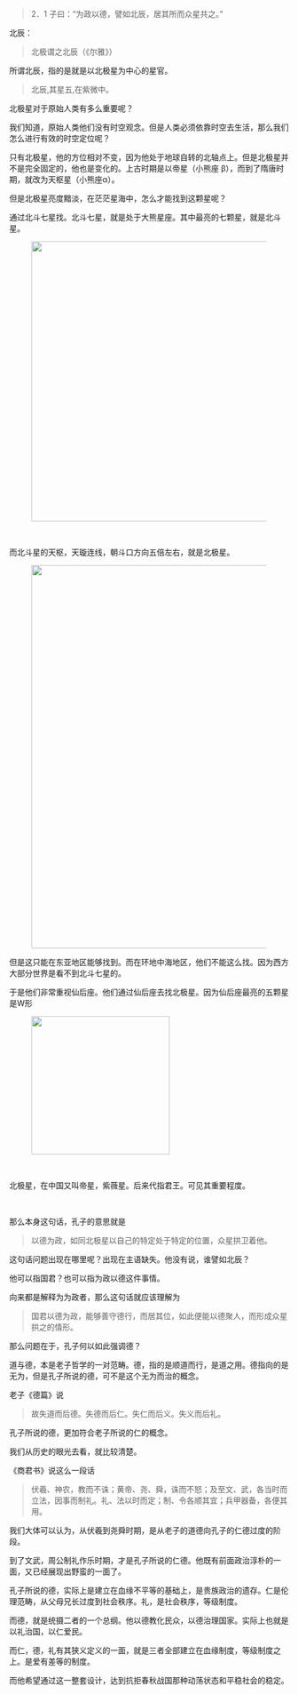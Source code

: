 <blockquote>2．1 子曰：“为政以德，譬如北辰，居其所而众星共之。”</blockquote><p>北辰：</p><blockquote>北极谓之北辰（《尔雅》）</blockquote><p>所谓北辰，指的是就是以北极星为中心的星官。</p><blockquote>北辰,其星五,在紫微中。</blockquote><p>北极星对于原始人类有多么重要呢？</p><p>我们知道，原始人类他们没有时空观念。但是人类必须依靠时空去生活，那么我们怎么进行有效的时空定位呢？</p><p>只有北极星，他的方位相对不变，因为他处于地球自转的北轴点上。但是北极星并不是完全固定的，他也是变化的。上古时期是以帝星（小熊座 β），而到了隋唐时期，就改为天枢星（小熊座α）。</p><p>但是北极星亮度黯淡，在茫茫星海中，怎么才能找到这颗星呢？</p><p>通过北斗七星找。北斗七星，就是处于大熊星座。其中最亮的七颗星，就是北斗星。</p><figure data-size="normal"><img src="https://pic1.zhimg.com/v2-ad97c0460f8bbf1200cba28198767340_b.jpg" data-caption="" data-size="normal" data-rawwidth="504" data-rawheight="308" class="origin_image zh-lightbox-thumb" width="504" data-original="https://pic1.zhimg.com/v2-ad97c0460f8bbf1200cba28198767340_r.jpg"/></figure><p class="ztext-empty-paragraph"><br/></p><p>而北斗星的天枢，天璇连线，朝斗口方向五倍左右，就是北极星。</p><figure data-size="normal"><img src="https://pic4.zhimg.com/v2-74f4d89c862872322882e703050e4b0b_b.jpg" data-caption="" data-size="normal" data-rawwidth="690" data-rawheight="517" class="origin_image zh-lightbox-thumb" width="690" data-original="https://pic4.zhimg.com/v2-74f4d89c862872322882e703050e4b0b_r.jpg"/></figure><p>但是这只能在东亚地区能够找到。而在环地中海地区，他们不能这么找。因为西方大部分世界是看不到北斗七星的。</p><p>于是他们非常重视仙后座。他们通过仙后座去找北极星。因为仙后座最亮的五颗星是W形</p><figure data-size="normal"><img src="https://pic2.zhimg.com/v2-c650e0dbbb1f62b79a2b53c03fcd319d_b.jpg" data-caption="" data-size="normal" data-rawwidth="249" data-rawheight="149" class="content_image" width="249"/></figure><p class="ztext-empty-paragraph"><br/></p><p>北极星，在中国又叫帝星，紫薇星。后来代指君王。可见其重要程度。</p><p class="ztext-empty-paragraph"><br/></p><p>那么本身这句话，孔子的意思就是</p><blockquote>以德为政，如同北极星以自己的特定处于特定的位置，众星拱卫着他。</blockquote><p>这句话问题出现在哪里呢？出现在主语缺失。他没有说，谁譬如北辰？</p><p>他可以指国君？也可以指为政以德这件事情。</p><p>向来都是解释为为政者，那么这句话就应该理解为</p><blockquote>国君以德为政，能够善守德行，而居其位，如此便能以德聚人，而形成众星拱之的情形。</blockquote><p>那么问题在于，孔子何以如此强调德？</p><p>道与德，本是老子哲学的一对范畴。德，指的是顺道而行，是道之用。德指向的是无为，但是孔子所说的德，可不是这个无为而治的概念。</p><p>老子《德篇》说</p><blockquote>故失道而后德。失德而后仁。失仁而后义。失义而后礼。</blockquote><p>孔子所说的德，更加符合老子所说的仁的概念。</p><p>我们从历史的眼光去看，就比较清楚。</p><p>《商君书》说这么一段话</p><blockquote>伏羲、神农，教而不诛；黄帝、尧、舜，诛而不怒；及至文、武，各当时而立法，因事而制礼。礼、法以时而定；制、令各顺其宜；兵甲器备，各便其用。</blockquote><p>我们大体可以认为，从伏羲到尧舜时期，是从老子的道德向孔子的仁德过度的阶段。</p><p>到了文武，周公制礼作乐时期，才是孔子所说的仁德。他既有前面政治淳朴的一面，又已经展现出野蛮的一面了。</p><p>孔子所说的德，实际上是建立在血缘不平等的基础上，是贵族政治的遗存。仁是伦理范畴，从父母兄长过度到社会秩序。礼，是社会秩序，等级制度。</p><p>而德，就是统摄二者的一个总纲。他以德教化民众，以德治理国家。实际上也就是以礼治国，以仁爱民。</p><p>而仁，德，礼有其狭义定义的一面，就是三者全部建立在血缘制度，等级制度之上。是爱有差等的制度。</p><p>而他希望通过这一整套设计，达到抗拒春秋战国那种动荡状态和平稳社会的稳定。</p>